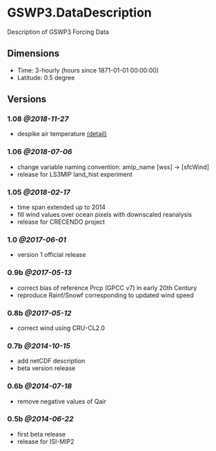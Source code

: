# GSWP3.DataDescription
Description of GSWP3 Forcing Data

## Dimensions
+ Time: 3-hourly (hours since 1871-01-01 00:00:00)
+ Latitude: 0.5 degree 


## Versions

### 1.08 _@2018-11-27_
+ despike air temperature [(detail)](despike.Tair.md)

### 1.06 _@2018-07-06_
+ change variable naming convention: amip_name [wss] -> [sfcWind]
+ release for LS3MIP land_hist experiment

### 1.05 _@2018-02-17_
+ time span extended up to 2014
+ fill wind values over ocean pixels with downscaled reanalysis
+ release for CRECENDO project

### 1.0 _@2017-06-01_
+ version 1 official release

### 0.9b _@2017-05-13_
+ correct bias of reference Prcp (GPCC v7) in early 20th Century
+ reproduce Rainf/Snowf corresponding to updated wind speed

### 0.8b _@2017-05-12_
+ correct wind using CRU-CL2.0

### 0.7b _@2014-10-15_
+ add netCDF description
+ beta version release

### 0.6b _@2014-07-18_
+ remove negative values of Qair

### 0.5b _@2014-06-22_ 
+ first beta release 
+ release for ISI-MIP2
